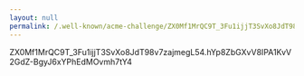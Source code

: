 ```yaml
---
layout: null
permalink: /.well-known/acme-challenge/ZX0Mf1MrQC9T_3Fu1ijjT3SvXo8JdT98v7zajmegL54
---
```


ZX0Mf1MrQC9T_3Fu1ijjT3SvXo8JdT98v7zajmegL54.hYp8ZbGXvV8IPA1KvV2GdZ-BgyJ6xYPhEdMOvmh7tY4
